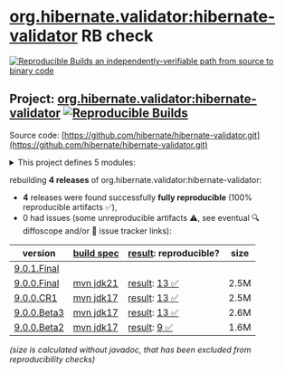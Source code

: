 [org.hibernate.validator:hibernate-validator](https://central.sonatype.com/artifact/org.hibernate.validator/hibernate-validator/versions) RB check
=======

[![Reproducible Builds](https://reproducible-builds.org/images/logos/rb.svg) an independently-verifiable path from source to binary code](https://reproducible-builds.org/)

## Project: [org.hibernate.validator:hibernate-validator](https://central.sonatype.com/artifact/org.hibernate.validator/hibernate-validator/versions) [![Reproducible Builds](https://img.shields.io/endpoint?url=https://raw.githubusercontent.com/jvm-repo-rebuild/reproducible-central/master/content/org/hibernate/validator/hibernate-validator/badge.json)](https://github.com/jvm-repo-rebuild/reproducible-central/blob/master/content/org/hibernate/validator/hibernate-validator/README.md)

Source code: [https://github.com/hibernate/hibernate-validator.git](https://github.com/hibernate/hibernate-validator.git)

<details><summary>This project defines 5 modules:</summary>

* [org.hibernate.validator:hibernate-validator](https://central.sonatype.com/artifact/org.hibernate.validator/hibernate-validator/overview)
* [org.hibernate.validator:hibernate-validator-annotation-processor](https://central.sonatype.com/artifact/org.hibernate.validator/hibernate-validator-annotation-processor/overview)
* [org.hibernate.validator:hibernate-validator-bom](https://central.sonatype.com/artifact/org.hibernate.validator/hibernate-validator-bom/overview)
* [org.hibernate.validator:hibernate-validator-cdi](https://central.sonatype.com/artifact/org.hibernate.validator/hibernate-validator-cdi/overview)
* [org.hibernate.validator:hibernate-validator-test-utils](https://central.sonatype.com/artifact/org.hibernate.validator/hibernate-validator-test-utils/overview)
</details>

rebuilding **4 releases** of org.hibernate.validator:hibernate-validator:
- **4** releases were found successfully **fully reproducible** (100% reproducible artifacts :white_check_mark:),
- 0 had issues (some unreproducible artifacts :warning:, see eventual :mag: diffoscope and/or :memo: issue tracker links):

| version | [build spec](/BUILDSPEC.md) | [result](https://reproducible-builds.org/docs/jvm/): reproducible? | size |
| -- | --------- | ------ | -- |
| [9.0.1.Final](https://central.sonatype.com/artifact/org.hibernate.validator/hibernate-validator/9.0.1.Final/pom) | | | |
| [9.0.0.Final](https://central.sonatype.com/artifact/org.hibernate.validator/hibernate-validator/9.0.0.Final/pom) | [mvn jdk21](hibernate-validator-9.0.0.Final.buildspec) | [result](hibernate-validator-parent-9.0.0.Final.buildinfo): [13 :white_check_mark: ](hibernate-validator-parent-9.0.0.Final.buildcompare) | 2.5M |
| [9.0.0.CR1](https://central.sonatype.com/artifact/org.hibernate.validator/hibernate-validator/9.0.0.CR1/pom) | [mvn jdk17](hibernate-validator-9.0.0.CR1.buildspec) | [result](hibernate-validator-parent-9.0.0.CR1.buildinfo): [13 :white_check_mark: ](hibernate-validator-parent-9.0.0.CR1.buildcompare) | 2.5M |
| [9.0.0.Beta3](https://central.sonatype.com/artifact/org.hibernate.validator/hibernate-validator/9.0.0.Beta3/pom) | [mvn jdk17](hibernate-validator-9.0.0.Beta3.buildspec) | [result](hibernate-validator-parent-9.0.0.Beta3.buildinfo): [13 :white_check_mark: ](hibernate-validator-parent-9.0.0.Beta3.buildcompare) | 2.6M |
| [9.0.0.Beta2](https://central.sonatype.com/artifact/org.hibernate.validator/hibernate-validator/9.0.0.Beta2/pom) | [mvn jdk17](hibernate-validator-9.0.0.Beta2.buildspec) | [result](hibernate-validator-parent-9.0.0.Beta2.buildinfo): [9 :white_check_mark: ](hibernate-validator-parent-9.0.0.Beta2.buildcompare) | 1.6M |

<i>(size is calculated without javadoc, that has been excluded from reproducibility checks)</i>
